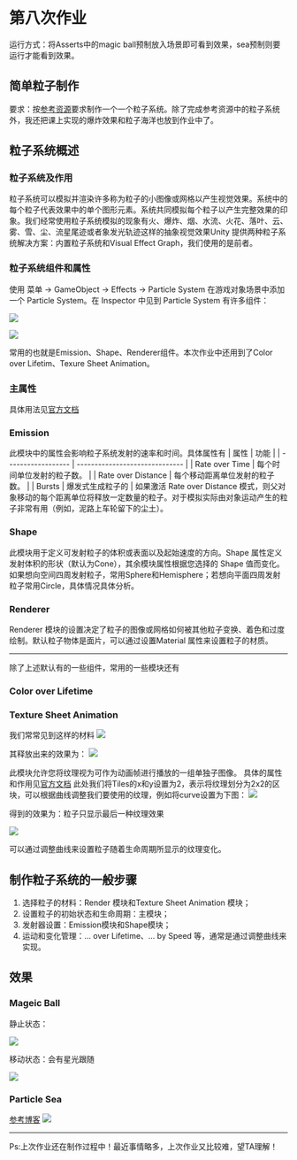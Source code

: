 # 第八次作业
运行方式：将Asserts中的magic ball预制放入场景即可看到效果，sea预制则要运行才能看到效果。
## 简单粒子制作
要求：按[参考资源](https://www.cnblogs.com/CaomaoUnity3d/p/5983730.html)要求制作一个一个粒子系统。除了完成参考资源中的粒子系统外，我还把课上实现的爆炸效果和粒子海洋也放到作业中了。

## 粒子系统概述

### 粒子系统及作用
粒子系统可以模拟并渲染许多称为粒子的小图像或网格以产生视觉效果。系统中的每个粒子代表效果中的单个图形元素。系统共同模拟每个粒子以产生完整效果的印象。我们经常使用粒子系统模拟的现象有火、爆炸、烟、水流、火花、落叶、云、雾、雪、尘、流星尾迹或者象发光轨迹这样的抽象视觉效果Unity 提供两种粒子系统解决方案：内置粒子系统和Visual Effect Graph，我们使用的是前者。
### 粒子系统组件和属性
使用 菜单 -> GameObject -> Effects -> Particle System 在游戏对象场景中添加一个 Particle System。在 Inspector 中见到 Particle System 有许多组件：

![](https://raw.githubusercontent.com/ShunShunNeverGiveUp/game-unity/master/hw8/images/1.jpg)

![](https://raw.githubusercontent.com/ShunShunNeverGiveUp/game-unity/master/hw8/images/2.jpg)

常用的也就是Emission、Shape、Renderer组件。本次作业中还用到了Color over Lifetim、Texure Sheet Animation。
### 主属性
具体用法见[官方文档](https://docs.unity.cn/cn/2020.2/Manual/PartSysMainModule.html)

### Emission
此模块中的属性会影响粒子系统发射的速率和时间。具体属性有
| 属性               | 功能                           |
| ------------------ | ------------------------------ |
| Rate over Time     | 每个时间单位发射的粒子数。     |
| Rate over Distance | 每个移动距离单位发射的粒子数。 |
| Bursts             | 爆发式生成粒子的               |
如果激活 Rate over Distance 模式，则父对象移动的每个距离单位将释放一定数量的粒子。对于模拟实际由对象运动产生的粒子非常有用（例如，泥路上车轮留下的尘土）。

### Shape
此模块用于定义可发射粒子的体积或表面以及起始速度的方向。Shape 属性定义发射体积的形状（默认为Cone），其余模块属性根据您选择的 Shape 值而变化。如果想向空间四周发射粒子，常用Sphere和Hemisphere；若想向平面四周发射粒子常用Circle，具体情况具体分析。

### Renderer
Renderer 模块的设置决定了粒子的图像或网格如何被其他粒子变换、着色和过度绘制。默认粒子物体是面片，可以通过设置Material 属性来设置粒子的材质。

---

除了上述默认有的一些组件，常用的一些模块还有
### Color over Lifetime

### Texture Sheet Animation
我们常常见到这样的材料
![](https://raw.githubusercontent.com/ShunShunNeverGiveUp/game-unity/master/hw8/images/3.jpg)

其释放出来的效果为：
![](https://raw.githubusercontent.com/ShunShunNeverGiveUp/game-unity/master/hw8/images/4.jpg)

此模块允许您将纹理视为可作为动画帧进行播放的一组单独子图像。
具体的属性和作用见[官方文档](https://docs.unity.cn/cn/2020.2/Manual/PartSysTexSheetAnimModule.html)
此处我们将Tiles的x和y设置为2，表示将纹理划分为2x2的区块，可以根据曲线调整我们要使用的纹理，例如将curve设置为下图：
![](https://raw.githubusercontent.com/ShunShunNeverGiveUp/game-unity/master/hw8/images/5.jpg)

得到的效果为：粒子只显示最后一种纹理效果

![](https://raw.githubusercontent.com/ShunShunNeverGiveUp/game-unity/master/hw8/images/6.jpg)

可以通过调整曲线来设置粒子随着生命周期所显示的纹理变化。

## 制作粒子系统的一般步骤
1. 选择粒子的材料：Render 模块和Texture Sheet Animation 模块；
2. 设置粒子的初始状态和生命周期：主模块；
3. 发射器设置：Emission模块和Shape模块；
4. 运动和变化管理：… over Lifetime、… by Speed 等，通常是通过调整曲线来实现。

## 效果
### Mageic Ball
静止状态：

![](https://raw.githubusercontent.com/ShunShunNeverGiveUp/game-unity/master/hw8/images/7.jpg)

移动状态：会有星光跟随

![](https://raw.githubusercontent.com/ShunShunNeverGiveUp/game-unity/master/hw8/images/8.jpg)

### Particle Sea
[参考博客](http://www.manew.com/thread-47123-1-1.html)
![](https://raw.githubusercontent.com/ShunShunNeverGiveUp/game-unity/master/hw8/images/9.jpg)

---

Ps:上次作业还在制作过程中！最近事情略多，上次作业又比较难，望TA理解！
